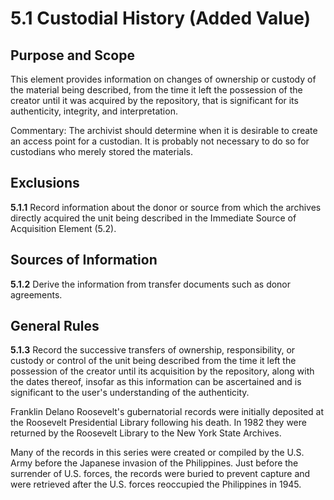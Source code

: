# 5.1 Custodial History (Added Value)

## Purpose and Scope

This element provides information on changes of ownership or custody of the material being described, from the time it left the possession of the creator until it was acquired by the repository, that is significant for its authenticity, integrity, and interpretation.

Commentary: The archivist should determine when it is desirable to create an access point for a custodian. It is probably not necessary to do so for custodians who merely stored the materials.

## Exclusions

**5.1.1** Record information about the donor or source from which the archives directly acquired the unit being described in the Immediate Source of Acquisition Element (5.2).

## Sources of Information

**5.1.2** Derive the information from transfer documents such as donor agreements.

## General Rules

**5.1.3** Record the successive transfers of ownership, responsibility, or custody or control of the unit being described from the time it left the possession of the creator until its acquisition by the repository, along with the dates thereof, insofar as this information can be ascertained and is significant to the user's understanding of the authenticity.

<p class="dacs-example">Franklin Delano Roosevelt's gubernatorial records were initially deposited at the Roosevelt Presidential Library following his death. In 1982 they were returned by the Roosevelt Library to the New York State Archives.</p>

<p class="dacs-example">Many of the records in this series were created or compiled by the U.S. Army before the Japanese invasion of the Philippines. Just before the surrender of U.S. forces, the records were buried to prevent capture and were retrieved after the U.S. forces reoccupied the Philippines in 1945.</p>
